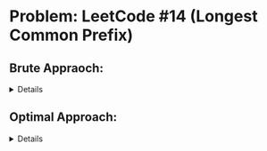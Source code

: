 # Problem: LeetCode #14 (Longest Common Prefix)

## Brute Appraoch:

<details>

- Loop over each string one by one
- Then, loop over characters of string starting from charAt(0) to end until there is common character. 
- Remeber, to store the recent character in a variable, that makes comparing in each string easier

### Time Complexity = O(n^2)

### Space Complexity = O(1)

</details>

## Optimal Approach:

<details>

- First, sort the array of strings.
- After sorting, the first and last strings in the array will be the most different.
- This means we only need to compare characters of the first and last strings until they mismatch, instead of checking all strings one by one.

| Before Sort | -> | After Sort |
|-------------|----|------------|
| Cluster     | -> | Club       |
| Clue        | -> | Clue       |
| Clutch      | -> | Clumsy     |
| Club        | -> | Cluster    |
| Clumsy      | -> | Clutch     |

- Now, just compare "Club" (first) and "Clutch" (last).
- Their common prefix gives the answer for the whole array.

### Time Complexity = O(nlogn) - sorting

### Space Complexity = O(1)

</details>